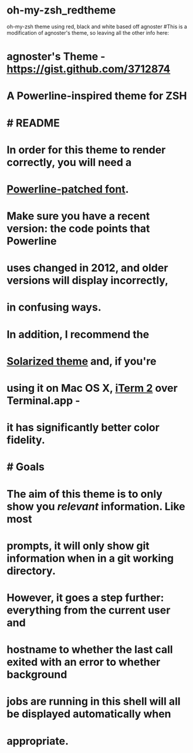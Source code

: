 # oh-my-zsh_redtheme
oh-my-zsh theme using red, black and white based off agnoster
#This is a modification of agnoster's theme, so leaving all the other info here:
# agnoster's Theme - https://gist.github.com/3712874
# A Powerline-inspired theme for ZSH
#
# # README
#
# In order for this theme to render correctly, you will need a
# [Powerline-patched font](https://github.com/Lokaltog/powerline-fonts).
# Make sure you have a recent version: the code points that Powerline
# uses changed in 2012, and older versions will display incorrectly,
# in confusing ways.
#
# In addition, I recommend the
# [Solarized theme](https://github.com/altercation/solarized/) and, if you're
# using it on Mac OS X, [iTerm 2](http://www.iterm2.com/) over Terminal.app -
# it has significantly better color fidelity.
#
# # Goals
#
# The aim of this theme is to only show you *relevant* information. Like most
# prompts, it will only show git information when in a git working directory.
# However, it goes a step further: everything from the current user and
# hostname to whether the last call exited with an error to whether background
# jobs are running in this shell will all be displayed automatically when
# appropriate.
